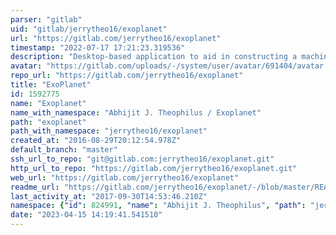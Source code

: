 ```yaml
---
parser: "gitlab"
uid: "gitlab/jerrytheo16/exoplanet"
url: "https://gitlab.com/jerrytheo16/exoplanet"
timestamp: "2022-07-17 17:21:23.319536"
description: "Desktop-based application to aid in constructing a machine learning model for predictive analysis. The application further allows the model to be evaluated through statistical results and interactive graphs."
avatar: "https://gitlab.com/uploads/-/system/user/avatar/691404/avatar.png"
repo_url: "https://gitlab.com/jerrytheo16/exoplanet"
title: "ExoPlanet"
id: 1592775
name: "Exoplanet"
name_with_namespace: "Abhijit J. Theophilus / Exoplanet"
path: "exoplanet"
path_with_namespace: "jerrytheo16/exoplanet"
created_at: "2016-08-29T20:12:54.978Z"
default_branch: "master"
ssh_url_to_repo: "git@gitlab.com:jerrytheo16/exoplanet.git"
http_url_to_repo: "https://gitlab.com/jerrytheo16/exoplanet.git"
web_url: "https://gitlab.com/jerrytheo16/exoplanet"
readme_url: "https://gitlab.com/jerrytheo16/exoplanet/-/blob/master/README.md"
last_activity_at: "2017-09-30T14:53:46.210Z"
namespace: {"id": 824991, "name": "Abhijit J. Theophilus", "path": "jerrytheo16", "kind": "user", "full_path": "jerrytheo16", "parent_id": null, "avatar_url": "/uploads/-/system/user/avatar/691404/avatar.png", "web_url": "https://gitlab.com/jerrytheo16"}
date: "2023-04-15 14:19:41.541510"
---
```

